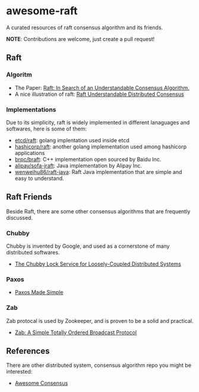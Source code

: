 # awesome-raft

A curated resources of raft consensus algorithm and its friends.

**NOTE**: Contributions are welcome, just create a pull request!

## Raft 

### Algoritm

- The Paper: [Raft: In Search of an Understandable Consensus Algorithm.](https://ramcloud.stanford.edu/wiki/download/attachments/11370504/raft.pdf)
- A nice illustration of raft: [Raft
Understandable Distributed Consensus](http://thesecretlivesofdata.com/raft/)

### Implementations

Due to its simplicity, raft is widely implemented in different lanaguages and softwares, here is some of them:

- [etcd/raft](https://github.com/coreos/etcd): golang implentation used inside etcd 
- [hashicorp/raft](https://github.com/hashicorp/raft): another golang implementation used among hashicorp applications
- [brpc/braft](https://github.com/brpc/braft): C++ implementation open sourced by Baidu Inc.
- [alipay/sofa-jraft](https://github.com/alipay/sofa-jraft): Java implementation by Alipay Inc.
- [wenweihu86/raft-java](https://github.com/wenweihu86/raft-java): Raft Java implementation that are simple and easy to understand.

## Raft Friends

Beside Raft, there are some other consensus algorithms that are frequently discussed.

### Chubby

Chubby is invented by Google, and used as a cornerstone of many distributed softwares.

- [The Chubby Lock Service for Loosely-Coupled Distributed Systems](https://research.google.com/archive/chubby.html)

### Paxos

- [Paxos Made Simple](http://research.microsoft.com/en-us/um/people/lamport/pubs/paxos-simple.pdf)

### Zab

Zab protocal is used by Zookeeper, and is proven to be a solid and practical.

- [Zab: A Simple Totally Ordered Broadcast Protocol](https://www.datadoghq.com/pdf/zab.totally-ordered-broadcast-protocol.2008.pdf)

## References

There are other distributed system, consensus algorithm repo you might be interested:

- [Awesome Consensus](https://github.com/dgryski/awesome-consensus)
